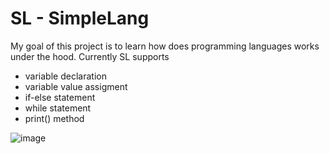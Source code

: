 # SL - SimpleLang

My goal of this project is to learn how does programming languages works under the hood.
Currently SL supports
 - variable declaration
 - variable value assigment
 - if-else statement
 - while statement
 - print() method 


![image](https://user-images.githubusercontent.com/79764581/229307865-e7d81187-0072-4453-9443-105a92e9f498.png)

